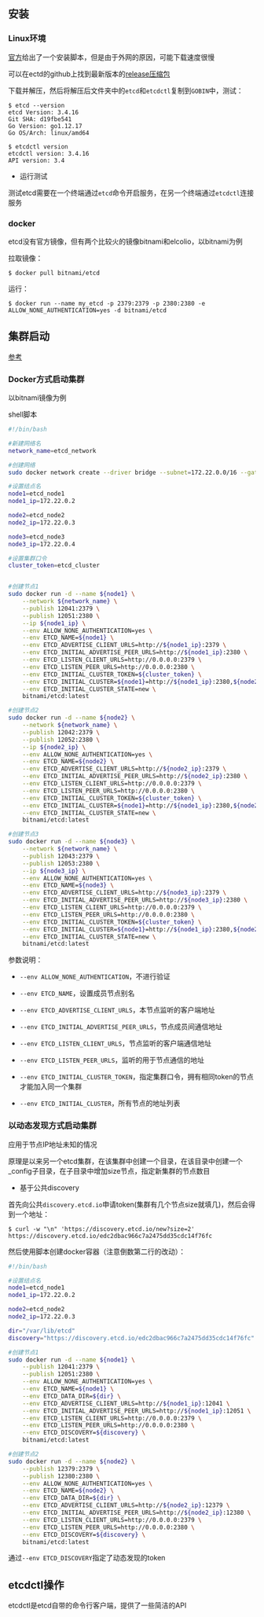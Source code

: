 ## 安装

### Linux环境

[官方](https://etcd.io/docs/v3.4/quickstart/#install-etcd)给出了一个安装脚本，但是由于外网的原因，可能下载速度很慢

可以在ectd的github上找到最新版本的[release压缩包](https://github.com/etcd-io/etcd/releases)

下载并解压，然后将解压后文件夹中的`etcd`和`etcdctl`复制到`GOBIN`中，测试：

```
$ etcd --version
etcd Version: 3.4.16
Git SHA: d19fbe541
Go Version: go1.12.17
Go OS/Arch: linux/amd64
```

```
$ etcdctl version
etcdctl version: 3.4.16
API version: 3.4
```

- 运行测试

测试etcd需要在一个终端通过`etcd`命令开启服务，在另一个终端通过`etcdctl`连接服务

### docker

etcd没有官方镜像，但有两个比较火的镜像bitnami和elcolio，以bitnami为例

拉取镜像：

```
$ docker pull bitnami/etcd
```

运行：

```
$ docker run --name my_etcd -p 2379:2379 -p 2380:2380 -e ALLOW_NONE_AUTHENTICATION=yes -d bitnami/etcd
```

## 集群启动

[参考](http://blueskykong.com/tags/etcd/)

### Docker方式启动集群

以bitnami镜像为例

shell脚本

```sh
#!/bin/bash

#新建网络名
network_name=etcd_network

#创建网络
sudo docker network create --driver bridge --subnet=172.22.0.0/16 --gateway=172.22.0.1 ${network_name}

#设置结点名
node1=etcd_node1
node1_ip=172.22.0.2

node2=etcd_node2
node2_ip=172.22.0.3

node3=etcd_node3
node3_ip=172.22.0.4

#设置集群口令
cluster_token=etcd_cluster


#创建节点1
sudo docker run -d --name ${node1} \
	--network ${network_name} \
	--publish 12041:2379 \
	--publish 12051:2380 \
	--ip ${node1_ip} \
	--env ALLOW_NONE_AUTHENTICATION=yes \
	--env ETCD_NAME=${node1} \
	--env ETCD_ADVERTISE_CLIENT_URLS=http://${node1_ip}:2379 \
	--env ETCD_INITIAL_ADVERTISE_PEER_URLS=http://${node1_ip}:2380 \
	--env ETCD_LISTEN_CLIENT_URLS=http://0.0.0.0:2379 \
	--env ETCD_LISTEN_PEER_URLS=http://0.0.0.0:2380 \
	--env ETCD_INITIAL_CLUSTER_TOKEN=${cluster_token} \
	--env ETCD_INITIAL_CLUSTER=${node1}=http://${node1_ip}:2380,${node2}=http://${node2_ip}:2380,${node3}=http://${node3_ip}:2380 \
	--env ETCD_INITIAL_CLUSTER_STATE=new \
	bitnami/etcd:latest

#创建节点2
sudo docker run -d --name ${node2} \
	--network ${network_name} \
	--publish 12042:2379 \
	--publish 12052:2380 \
	--ip ${node2_ip} \
	--env ALLOW_NONE_AUTHENTICATION=yes \
	--env ETCD_NAME=${node2} \
	--env ETCD_ADVERTISE_CLIENT_URLS=http://${node2_ip}:2379 \
	--env ETCD_INITIAL_ADVERTISE_PEER_URLS=http://${node2_ip}:2380 \
	--env ETCD_LISTEN_CLIENT_URLS=http://0.0.0.0:2379 \
	--env ETCD_LISTEN_PEER_URLS=http://0.0.0.0:2380 \
	--env ETCD_INITIAL_CLUSTER_TOKEN=${cluster_token} \
	--env ETCD_INITIAL_CLUSTER=${node1}=http://${node1_ip}:2380,${node2}=http://${node2_ip}:2380,${node3}=http://${node3_ip}:2380 \
	--env ETCD_INITIAL_CLUSTER_STATE=new \
	bitnami/etcd:latest

#创建节点3
sudo docker run -d --name ${node3} \
	--network ${network_name} \
	--publish 12043:2379 \
	--publish 12053:2380 \
	--ip ${node3_ip} \
	--env ALLOW_NONE_AUTHENTICATION=yes \
	--env ETCD_NAME=${node3} \
	--env ETCD_ADVERTISE_CLIENT_URLS=http://${node3_ip}:2379 \
	--env ETCD_INITIAL_ADVERTISE_PEER_URLS=http://${node3_ip}:2380 \
	--env ETCD_LISTEN_CLIENT_URLS=http://0.0.0.0:2379 \
	--env ETCD_LISTEN_PEER_URLS=http://0.0.0.0:2380 \
	--env ETCD_INITIAL_CLUSTER_TOKEN=${cluster_token} \
	--env ETCD_INITIAL_CLUSTER=${node1}=http://${node1_ip}:2380,${node2}=http://${node2_ip}:2380,${node3}=http://${node3_ip}:2380 \
	--env ETCD_INITIAL_CLUSTER_STATE=new \
	bitnami/etcd:latest
```

参数说明：

- `--env ALLOW_NONE_AUTHENTICATION`，不进行验证

- `--env ETCD_NAME`，设置成员节点别名

- `--env ETCD_ADVERTISE_CLIENT_URLS`，本节点监听的客户端地址

- `--env ETCD_INITIAL_ADVERTISE_PEER_URLS`，节点成员间通信地址

- `--env ETCD_LISTEN_CLIENT_URLS`，节点监听的客户端通信地址

- `--env ETCD_LISTEN_PEER_URLS`，监听的用于节点通信的地址

- `--env ETCD_INITIAL_CLUSTER_TOKEN`，指定集群口令，拥有相同token的节点才能加入同一个集群

- `--env ETCD_INITIAL_CLUSTER`，所有节点的地址列表

### 以动态发现方式启动集群

应用于节点IP地址未知的情况

原理是以来另一个etcd集群，在该集群中创建一个目录，在该目录中创建一个_config子目录，在子目录中增加size节点，指定新集群的节点数目

- 基于公共discovery

首先向公共`discovery.etcd.io`申请token(集群有几个节点size就填几)，然后会得到一个地址：

```
$ curl -w "\n" 'https://discovery.etcd.io/new?size=2'
https://discovery.etcd.io/edc2dbac966c7a2475dd35cdc14f76fc
```

然后使用脚本创建docker容器（注意倒数第二行的改动）：

```sh
#!/bin/bash

#设置结点名
node1=etcd_node1
node1_ip=172.22.0.2

node2=etcd_node2
node2_ip=172.22.0.3

dir="/var/lib/etcd"
discovery="https://discovery.etcd.io/edc2dbac966c7a2475dd35cdc14f76fc"

#创建节点1
sudo docker run -d --name ${node1} \
	--publish 12041:2379 \
	--publish 12051:2380 \
	--env ALLOW_NONE_AUTHENTICATION=yes \
	--env ETCD_NAME=${node1} \
    --env ETCD_DATA_DIR=${dir} \
	--env ETCD_ADVERTISE_CLIENT_URLS=http://${node1_ip}:12041 \
	--env ETCD_INITIAL_ADVERTISE_PEER_URLS=http://${node1_ip}:12051 \
	--env ETCD_LISTEN_CLIENT_URLS=http://0.0.0.0:2379 \
	--env ETCD_LISTEN_PEER_URLS=http://0.0.0.0:2380 \
	--env ETCD_DISCOVERY=${discovery} \
	bitnami/etcd:latest

#创建节点2
sudo docker run -d --name ${node2} \
	--publish 12379:2379 \
	--publish 12380:2380 \
	--env ALLOW_NONE_AUTHENTICATION=yes \
	--env ETCD_NAME=${node2} \
    --env ETCD_DATA_DIR=${dir} \
	--env ETCD_ADVERTISE_CLIENT_URLS=http://${node2_ip}:12379 \
	--env ETCD_INITIAL_ADVERTISE_PEER_URLS=http://${node2_ip}:12380 \
	--env ETCD_LISTEN_CLIENT_URLS=http://0.0.0.0:2379 \
	--env ETCD_LISTEN_PEER_URLS=http://0.0.0.0:2380 \
	--env ETCD_DISCOVERY=${discovery} \
	bitnami/etcd:latest
```

通过`--env ETCD_DISCOVERY`指定了动态发现的token

## etcdctl操作

etcdctl是etcd自带的命令行客户端，提供了一些简洁的API

